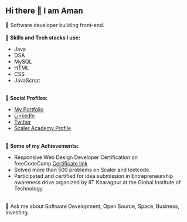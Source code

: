 ## Hi there 👋 I am Aman
🔭 Software developer building front-end.<br><br>
<strong>🌱 Skills and Tech stacks I use:</strong>
<ul>
  <li>Java</li>
  <li>DSA</li>
  <li>MySQL</li>
  <li>HTML</li>
  <li>CSS</li>
  <li>JavaScript</li>
</ul>
<br>
<strong>🔎 Social Profiles:</strong>
<ul>
  <li><a href="https://folll.io/amankhan/">My Portfolio</a></li>
  <li><a href="https://www.linkedin.com/in/aman-khan-112698207/">LinkedIn</a></li>
  <li><a href="https://x.com/AmanTechX">Twitter</a></li>
  <li><a href="https://www.scaler.com/academy/profile/75b7f894aec9/">Scaler Academy Profile</a></li>
</ul>
<br>
<strong>🚀 Some of my Achievements:</strong>
<ul>
  <li>Responsive Web Design Developer Certification on freeCodeCamp.<a href="https://www.freecodecamp.org/certification/amankhann/responsive-web-design">Certificate link</a></li>
  <li>Solved more than 500 problems on Scaler and leetcode.</li>
  <li>Participated and certified for idea submission in Entrepreneurship awareness drive organized by IIT Kharagpur at the Global Institute of Technology.</li>
</ul>
<br>
💬 Ask me about Software Development, Open Source, Space, Business, Investing.
<!--
**amankhangit/amankhangit** is a ✨ _special_ ✨ repository because its `README.md` (this file) appears on your GitHub profile.

Here are some ideas to get you started:

- 🔭 I’m currently working on ...
- 🌱 I’m currently learning ...
- 👯 I’m looking to collaborate on ...
- 🤔 I’m looking for help with ...
- 💬 Ask me about ...
- 📫 How to reach me: ...
- 😄 Pronouns: ...
- ⚡ Fun fact: ...
-->
